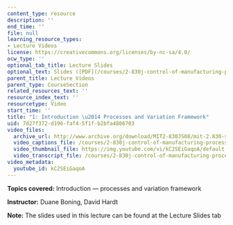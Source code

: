 ```yaml
---
content_type: resource
description: ''
end_time: ''
file: null
learning_resource_types:
- Lecture Videos
license: https://creativecommons.org/licenses/by-nc-sa/4.0/
ocw_type: ''
optional_tab_title: Lecture Slides
optional_text: Slides ([PDF](/courses/2-830j-control-of-manufacturing-processes-sma-6303-spring-2008/resources/lecture1))
parent_title: Lecture Videos
parent_type: CourseSection
related_resources_text: ''
resource_index_text: ''
resourcetype: Video
start_time: ''
title: "1: Introduction \u2014 Processes and Variation Framework"
uid: 7d27f372-d196-faf4-5f1f-b2bfa4806703
video_files:
  archive_url: http://www.archive.org/download/MIT2-830JS08/mit-2.830-s08-lec01_300k.mp4
  video_captions_file: /courses/2-830j-control-of-manufacturing-processes-sma-6303-spring-2008/a9309caac8135dac880fec6f966289d0_kC2SEiGaqoA.vtt
  video_thumbnail_file: https://img.youtube.com/vi/kC2SEiGaqoA/default.jpg
  video_transcript_file: /courses/2-830j-control-of-manufacturing-processes-sma-6303-spring-2008/0c0c8559df6f27068ebb505bb0313ef8_kC2SEiGaqoA.pdf
video_metadata:
  youtube_id: kC2SEiGaqoA
---
```


**Topics covered:** Introduction — processes and variation framework

**Instructor:** Duane Boning, David Hardt

**Note:** The slides used in this lecture can be found at the Lecture Slides tab

